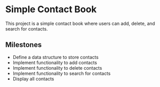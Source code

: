 # Simple Contact Book

This project is a simple contact book where users can add, delete, and search for contacts.

## Milestones
- Define a data structure to store contacts
- Implement functionality to add contacts
- Implement functionality to delete contacts
- Implement functionality to search for contacts
- Display all contacts
